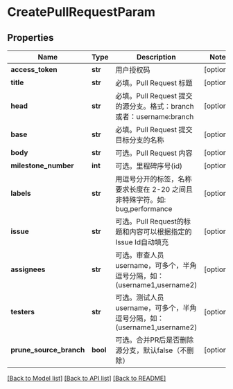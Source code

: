 # CreatePullRequestParam

## Properties
Name | Type | Description | Notes
------------ | ------------- | ------------- | -------------
**access_token** | **str** | 用户授权码 | [optional] 
**title** | **str** | 必填。Pull Request 标题 | [optional] 
**head** | **str** | 必填。Pull Request 提交的源分支。格式：branch 或者：username:branch | [optional] 
**base** | **str** | 必填。Pull Request 提交目标分支的名称 | [optional] 
**body** | **str** | 可选。Pull Request 内容 | [optional] 
**milestone_number** | **int** | 可选。里程碑序号(id) | [optional] 
**labels** | **str** | 用逗号分开的标签，名称要求长度在 2-20 之间且非特殊字符。如: bug,performance | [optional] 
**issue** | **str** | 可选。Pull Request的标题和内容可以根据指定的Issue Id自动填充 | [optional] 
**assignees** | **str** | 可选。审查人员username，可多个，半角逗号分隔，如：(username1,username2) | [optional] 
**testers** | **str** | 可选。测试人员username，可多个，半角逗号分隔，如：(username1,username2) | [optional] 
**prune_source_branch** | **bool** | 可选。合并PR后是否删除源分支，默认false（不删除） | [optional] 

[[Back to Model list]](../README.md#documentation-for-models) [[Back to API list]](../README.md#documentation-for-api-endpoints) [[Back to README]](../README.md)


